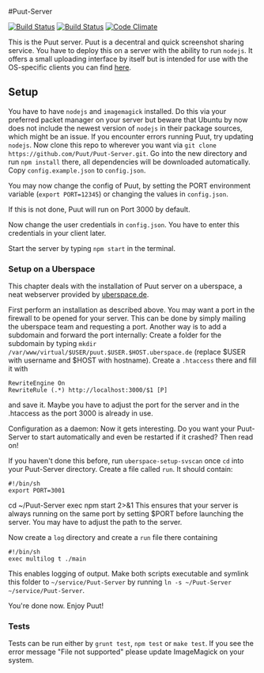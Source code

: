 #Puut-Server

[![Build Status](https://travis-ci.org/Puut/Puut-Server.png?branch=master)](https://travis-ci.org/Puut/Puut-Server)
[![Build Status](https://drone.io/github.com/Puut/Puut-Server/status.png)](https://drone.io/github.com/Puut/Puut-Server/latest)
[![Code Climate](https://codeclimate.com/github/Puut/Puut-Server.png)](https://codeclimate.com/github/Puut/Puut-Server)

This is the Puut server. Puut is a decentral and quick screenshot sharing service. You have to deploy this on a server with the ability to run `nodejs`. It offers a small uploading interface by itself but is intended for use with the OS-specific clients you can find [here](https://github.com/Puut).

## Setup

You have to have `nodejs` and `imagemagick` installed. Do this via your preferred packet manager on your server but beware that Ubuntu by now does not include the newest version of `nodejs` in their package sources, which might be an issue. If you encounter errors running Puut, try updating `nodejs`.
Now clone this repo to wherever you want via `git clone https://github.com/Puut/Puut-Server.git`. Go into the new directory and run `npm install` there, all dependencies will be downloaded automatically. Copy `config.example.json` to `config.json`.

You may now change the config of Puut, by setting the PORT environment variable (`export PORT=12345`) or changing the values in `config.json`.

If this is not done, Puut will run on Port 3000 by default.

Now change the user credentials in `config.json`. You have to enter this credentials in your client later.

Start the server by typing `npm start` in the terminal.

### Setup on a Uberspace
This chapter deals with the installation of Puut server on a uberspace, a neat webserver provided by [uberspace.de](https://uberspace.de/).

First perform an installation as described above. You may want a port in the firewall to be opened for your server. This can be done by simply mailing the uberspace team and requesting a port.
Another way is to add a subdomain and forward the port internally:
Create a folder for the subdomain by typing `mkdir /var/www/virtual/$USER/puut.$USER.$HOST.uberspace.de` (replace $USER with username and $HOST with hostname).
Create a `.htaccess` there and fill it with 

	RewriteEngine On
	RewriteRule (.*) http://localhost:3000/$1 [P]
and save it. Maybe you have to adjust the port for the server and in the .htaccess as the port 3000 is already in use.

Configuration as a daemon:
Now it gets interesting. Do you want your Puut-Server to start automatically and even be restarted if it crashed? Then read on!

If you haven't done this before, run `uberspace-setup-svscan` once
`cd` into your Puut-Server directory. Create a file called `run`. It should contain:

	#!/bin/sh
	export PORT=3001
  cd ~/Puut-Server
	exec npm start 2>&1
This ensures that your server is always running on the same port by setting $PORT before launching the server. You may have to adjust the path to the server.

Now create a `log` directory and create a `run` file there containing

	#!/bin/sh
	exec multilog t ./main
This enables logging of output.
Make both scripts executable and symlink this folder to `~/service/Puut-Server` by running `ln -s ~/Puut-Server ~/service/Puut-Server`.

You're done now. Enjoy Puut!

### Tests

Tests can be run either by `grunt test`, `npm test` or `make test`.
If you see the error message "File not supported" please update ImageMagick on your system.
